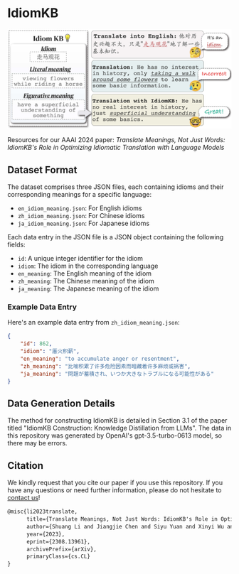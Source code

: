# IdiomKB

![idiomkb_Example](figure/front.jpg)

Resources for our AAAI 2024 paper: *Translate Meanings, Not Just Words: IdiomKB's Role in Optimizing Idiomatic Translation with Language Models*

## Dataset Format

The dataset comprises three JSON files, each containing idioms and their corresponding meanings for a specific language:

- `en_idiom_meaning.json`: For English idioms
- `zh_idiom_meaning.json`: For Chinese idioms
- `ja_idiom_meaning.json`: For Japanese idioms

Each data entry in the JSON file is a JSON object containing the following fields:

- `id`: A unique integer identifier for the idiom
- `idiom`: The idiom in the corresponding language
- `en_meaning`: The English meaning of the idiom
- `zh_meaning`: The Chinese meaning of the idiom
- `ja_meaning`: The Japanese meaning of the idiom

### Example Data Entry

Here's an example data entry from `zh_idiom_meaning.json`:
```json
{
	"id": 862,
	"idiom": "厝火积薪",
	"en_meaning": "to accumulate anger or resentment",
	"zh_meaning": "比喻积累了许多危险因素而暗藏着许多麻烦或祸害",
	"ja_meaning": "問題が蓄積され、いつか大きなトラブルになる可能性がある"
}
```

## Data Generation Details
The method for constructing IdiomKB is detailed in Section 3.1 of the paper titled "IdiomKB Construction: Knowledge Distillation from LLMs". The data in this repository was generated by OpenAI's gpt-3.5-turbo-0613 model, so there may be errors.


## Citation

We kindly request that you cite our paper if you use this repository. If you have any questions or need further information, please do not hesitate to [contact us](mailto:lishuang18@fudan.edu.cn)!

```latex
@misc{li2023translate,
      title={Translate Meanings, Not Just Words: IdiomKB's Role in Optimizing Idiomatic Translation with Language Models}, 
      author={Shuang Li and Jiangjie Chen and Siyu Yuan and Xinyi Wu and Hao Yang and Shimin Tao and Yanghua Xiao},
      year={2023},
      eprint={2308.13961},
      archivePrefix={arXiv},
      primaryClass={cs.CL}
}
```
